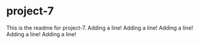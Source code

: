 # project-7

This is the readme for project-7.
Adding a line!
Adding a line!
Adding a line!
Adding a line!
Adding a line!
